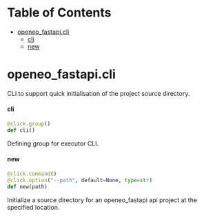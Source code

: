 # Table of Contents

* [openeo\_fastapi.cli](#openeo_fastapi.cli)
  * [cli](#openeo_fastapi.cli.cli)
  * [new](#openeo_fastapi.cli.new)

<a id="openeo_fastapi.cli"></a>

# openeo\_fastapi.cli

CLI to support quick initialisation of the project source directory.

<a id="openeo_fastapi.cli.cli"></a>

#### cli

```python
@click.group()
def cli()
```

Defining group for executor CLI.

<a id="openeo_fastapi.cli.new"></a>

#### new

```python
@click.command()
@click.option("--path", default=None, type=str)
def new(path)
```

Initialize a source directory for an openeo_fastapi api project at the specified location.
